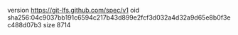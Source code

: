 version https://git-lfs.github.com/spec/v1
oid sha256:04c9037bb191c6594c217b43d899e2fcf3d032a4d32a9d65e8b0f3ec488d07b3
size 8714
